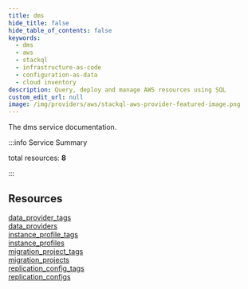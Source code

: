 ```yaml
---
title: dms
hide_title: false
hide_table_of_contents: false
keywords:
  - dms
  - aws
  - stackql
  - infrastructure-as-code
  - configuration-as-data
  - cloud inventory
description: Query, deploy and manage AWS resources using SQL
custom_edit_url: null
image: /img/providers/aws/stackql-aws-provider-featured-image.png
---
```


The dms service documentation.

:::info Service Summary

<div class="row">
<div class="providerDocColumn">
<span>total resources:&nbsp;<b>8</b></span><br />
</div>
</div>

:::

## Resources
<div class="row">
<div class="providerDocColumn">
<a href="/providers/aws/dms/data_provider_tags/">data_provider_tags</a><br />
<a href="/providers/aws/dms/data_providers/">data_providers</a><br />
<a href="/providers/aws/dms/instance_profile_tags/">instance_profile_tags</a><br />
<a href="/providers/aws/dms/instance_profiles/">instance_profiles</a>
</div>
<div class="providerDocColumn">
<a href="/providers/aws/dms/migration_project_tags/">migration_project_tags</a><br />
<a href="/providers/aws/dms/migration_projects/">migration_projects</a><br />
<a href="/providers/aws/dms/replication_config_tags/">replication_config_tags</a><br />
<a href="/providers/aws/dms/replication_configs/">replication_configs</a>
</div>
</div>